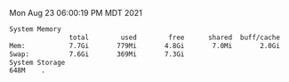 Mon Aug 23 06:00:19 PM MDT 2021
```bash
System Memory
               total        used        free      shared  buff/cache   available
Mem:           7.7Gi       779Mi       4.8Gi       7.0Mi       2.0Gi       6.6Gi
Swap:          7.6Gi       369Mi       7.3Gi
System Storage
648M	.
```
```bash
